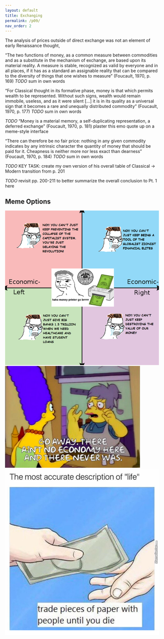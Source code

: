 ```yaml
---
layout: default
title: Exchanging
permalink: /p09/
nav_order: 2
---
```


The analysis of prices outside of direct exchange was not an element of early Renaissance thought, 

“The two functions of money, as a common measure between commodities and as a substitute in the mechanism of exchange, are based upon its material reality. A measure is stable, recognized as valid by everyone and in all places, if it has as a standard an assignable reality that can be compared to the diversity of things that one wishes to measure” (Foucault, 1970, p. 169)
*TODO* sum in own words

“For Classical thought in its formative phase, money is that which permits wealth to be represented. Without such signs, wealth would remain immobile, useless, and as it were silent [...] it is in its quality as a universal sign that it becomes a rare and unequally distributed commodity” (Foucault, 1970, p. 177)
*TODO* sum in own words

*TODO* “Money is a material memory, a self-duplicating representation, a deferred exchange” (Foucault, 1970, p. 181) plaster this emo quote up on a meme-style interface

“There can therefore be no fair price: nothing in any given commodity indicates by any intrinsic character the quantity of money that should be paid for it. Cheapness is neither more nor less exact than dearness” (Foucault, 1970, p. 184)
*TODO* sum in own words

*TODO* KEY TASK: create my own version of his overall table of Classical -> Modern transition from p. 201

*TODO* revisit pp. 200-211 to better summarize the overall conclusion to Pt. 1 here

## Meme Options

![option 1](analysisofwealthmeme.png)
![option 2](economymeme.png)
![option 3](exchangemoneymeme.jpg)
